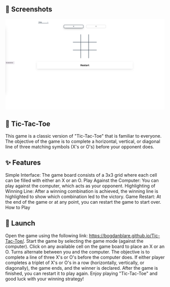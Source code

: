 ## 📸 Screenshots

![App Screenshot](https://github.com/bogdanblare/Tic-Tac-Toe/blob/main/Screenshot.png?raw=true)
## 🚀 Tic-Tac-Toe

This game is a classic version of "Tic-Tac-Toe" that is familiar to everyone. The objective of the game is to complete a horizontal, vertical, or diagonal line of three matching symbols (X's or O's) before your opponent does.

## ✨ Features

Simple Interface: The game board consists of a 3x3 grid where each cell can be filled with either an X or an O.
Play Against the Computer: You can play against the computer, which acts as your opponent.
Highlighting of Winning Line: After a winning combination is achieved, the winning line is highlighted to show which combination led to the victory.
Game Restart: At the end of the game or at any point, you can restart the game to start over.
How to Play

## 🔧 Launch 
Open the game using the following link: https://bogdanblare.github.io/Tic-Tac-Toe/.
Start the game by selecting the game mode (against the computer).
Click on any available cell on the game board to place an X or an O.
Turns alternate between you and the computer.
The objective is to complete a line of three X's or O's before the computer does.
If either player completes a triplet of X's or O's in a row (horizontally, vertically, or diagonally), the game ends, and the winner is declared.
After the game is finished, you can restart it to play again.
Enjoy playing "Tic-Tac-Toe" and good luck with your winning strategy!
